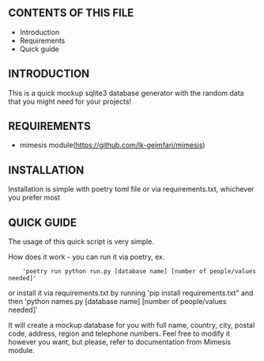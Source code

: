 CONTENTS OF THIS FILE
---------------------

 * Introduction
 * Requirements
 * Quick guide

INTRODUCTION
------------

This is a quick mockup sqlite3 database generator with the random data that you might need for your projects!

REQUIREMENTS
------------

* mimesis module(https://github.com/lk-geimfari/mimesis)

INSTALLATION
------------
Installation is simple with poetry toml file or via requirements.txt, whichever you prefer most

QUICK GUIDE
-------------
The usage of this quick script is very simple.

 How does it work - you can run it via
        poetry, ex. 
        
        'poetry run python run.py [database name] [number of people/values needed]'
  or install it via requirements.txt by running 
        'pip install requirements.txt" 
  and then
        'python names.py [database name] [number of people/values needed]'

It will create a mockup database for you with full name, country, city, postal code, address, region and telephone numbers.
Feel free to modify it however you want, but please, refer to documentation from Mimesis module.
